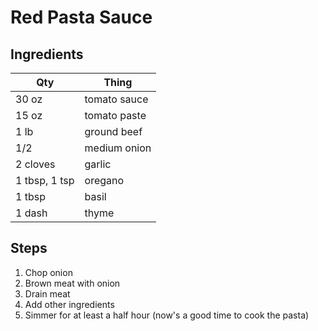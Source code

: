# Red Pasta Sauce

## Ingredients
| Qty           | Thing
|---------------|-------
| 30 oz         | tomato sauce
| 15 oz         | tomato paste
| 1 lb          | ground beef
| 1/2           | medium onion
| 2 cloves      | garlic
| 1 tbsp, 1 tsp | oregano
| 1 tbsp        | basil
| 1 dash        | thyme

## Steps
1. Chop onion
1. Brown meat with onion
1. Drain meat
1. Add other ingredients
1. Simmer for at least a half hour (now's a good time to cook the pasta)
